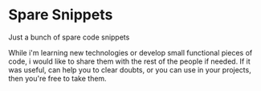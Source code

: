 # Spare Snippets
Just a bunch of spare code snippets

While i'm learning new technologies or develop small functional pieces of code, i would like to share them with the rest of the people if needed. 
If it was useful, can help you to clear doubts, or you can use in your projects, then you're free to take them.
